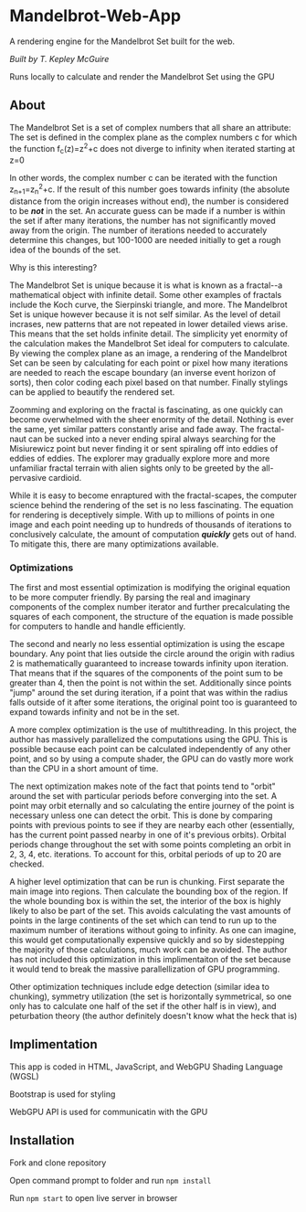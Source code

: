 # Mandelbrot-Web-App
A rendering engine for the Mandelbrot Set built for the web.

*Built by T. Kepley McGuire*

Runs locally to calculate and render the Mandelbrot Set using the GPU

## About
The Mandelbrot Set is a set of complex numbers that all share an attribute:
The set is defined in the complex plane as the complex numbers c for which the function f<sub>c</sub>(z)=z<sup>2</sup>+c 
does not diverge to infinity when iterated starting at z=0

In other words, the complex number c can be iterated with the function z<sub>n+1</sub>=z<sub>n</sub><sup>2</sup>+c.
If the result of this number goes towards infinity (the absolute distance from the origin increases without end), the
number is considered to be ***not*** in the set. An accurate guess can be made if a number is within the set if after 
many iterations, the number has not significantly moved away from the origin. The number of iterations needed to accurately
determine this changes, but 100-1000 are needed initially to get a rough idea of the bounds of the set.

Why is this interesting?

The Mandelbrot Set is unique because it is what is known as a fractal--a mathematical object with infinite detail. Some 
other examples of fractals include the Koch curve, the Sierpinski triangle, and more. The Mandelbrot Set is unique however
because it is not self similar. As the level of detail incrases, new patterns that are not repeated in lower detailed 
views arise. This means that the set holds infinite detail. The simplicity yet enormity of the calculation makes the
Mandelbrot Set ideal for computers to calculate. By viewing the complex plane as an image, a rendering of the Mandelbrot
Set can be seen by calculating for each point or pixel how many iterations are needed to reach the escape boundary
(an inverse event horizon of sorts), then color coding each pixel based on that number. Finally stylings can be applied
to beautify the rendered set. 

Zoomming and exploring on the fractal is fascinating, as one quickly can become overwhelmed with the sheer enormity of
the detail. Nothing is ever the same, yet similar patters constantly arise and fade away. The fractal-naut can be sucked
into a never ending spiral always searching for the Misiurewicz point but never finding it or sent spiraling off into eddies
of eddies of eddies. The explorer may gradually explore more and more unfamiliar fractal terrain with alien sights only to
be greeted by the all-pervasive cardioid.

While it is easy to become enraptured with the fractal-scapes, the computer science behind the rendering of the set is no
less fascinating. The equation for rendering is deceptively simple. With up to millions of points in one image and each point
needing up to hundreds of thousands of iterations to conclusively calculate, the amount of computation ***quickly*** gets
out of hand. To mitigate this, there are many optimizations available. 

### Optimizations

The first and most essential optimization is modifying the original equation to be more computer friendly. By parsing the real and
imaginary components of the complex number iterator and further precalculating the squares of each component, the structure
of the equation is made possible for computers to handle and handle efficiently.

The second and nearly no less essential optimization is using the escape boundary. Any point that lies outside the circle
around the origin with radius 2 is mathematically guaranteed to increase towards infinity upon iteration. That means that
if the squares of the components of the point sum to be greater than 4, then the point is not within the set. Additionally
since points "jump" around the set during iteration, if a point that was within the radius falls outside of it after some
iterations, the original point too is guaranteed to expand towards infinity and not be in the set.

A more complex optimization is the use of multithreading. In this project, the author has massively parallelized the 
computations using the GPU. This is possible because each point can be calculated independently of any other point, and
so by using a compute shader, the GPU can do vastly more work than the CPU in a short amount of time.

The next optimization makes note of the fact that points tend to "orbit" around the set with particular periods before converging
into the set. A point may orbit eternally and so calculating the entire journey of the point is necessary unless one can
detect the orbit. This is done by comparing points with previous points to see if they are nearby each other (essentially, 
has the current point passed nearby in one of it's previous orbits). Orbital periods change throughout the set with some
points completing an orbit in 2, 3, 4, etc. iterations. To account for this, orbital periods of up to 20 are checked.

A higher level optimization that can be run is chunking. First separate the main image into regions. Then calculate the 
bounding box of the region. If the whole bounding box is within the set, the interior of the box is highly likely to also
be part of the set. This avoids calculating the vast amounts of points in the large continents of the set which can tend to
run up to the maximum number of iterations without going to infinity. As one can imagine, this would get computationally expensive
quickly and so by sidestepping the majority of those calculations, much work can be avoided. The author has not included
this optimization in this implimentaiton of the set because it would tend to break the massive parallellization of GPU 
programming.

Other optimization techniques include edge detection (similar idea to chunking), symmetry utilization (the set is horizontally
symmetrical, so one only has to calculate one half of the set if the other half is in view), and peturbation theory (the author
definitely doesn't know what the heck that is)

## Implimentation

This app is coded in HTML, JavaScript, and WebGPU Shading Language (WGSL)

Bootstrap is used for styling

WebGPU API is used for communicatin with the GPU

## Installation
Fork and clone repository

Open command prompt to folder and run ```npm install```

Run ```npm start``` to open live server in browser
